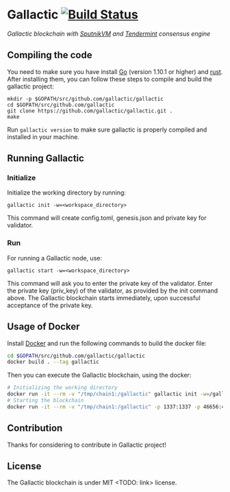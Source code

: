 # Gallactic [![Build Status](https://api.travis-ci.org/gallactic/gallactic.svg?branch=master)](https://travis-ci.org/gallactic/gallactic)
*Gallactic blockchain with [SputnikVM](https://github.com/gallactic/sputnikvm) and [Tendermint](https://github.com/tendermint/tendermint) consensus engine*

## Compiling the code
You need to make sure you have install [Go](https://golang.org/) (version 1.10.1 or higher) and [rust](https://www.rust-lang.org). After installing them, you can follow these steps to compile and build the gallactic project:

```
mkdir -p $GOPATH/src/github.com/gallactic/gallactic
cd $GOPATH/src/github.com/gallactic
git clone https://github.com/gallactic/gallactic.git .
make
```

Run `gallactic version` to make sure gallactic is properly compiled and installed in your machine.

## Running Gallactic

### Initialize
Initialize the working directory by running:
 ```
 gallactic init -w=<workspace_directory>
 ```

 This command will create config.toml, genesis.json and private key for validator.

### Run
For running a Gallactic node, use:

```
gallactic start -w=<workspace_directory>
```

This command will ask you to enter the private key of the validator. Enter the private key (priv_key) of the validator, as provided by the init command above.
The Gallactic blockchain starts immediately, upon successful acceptance of the private key.


## Usage of Docker
Install [Docker](https://www.docker.com/) and run the following commands to build the docker file:

```bash
cd $GOPATH/src/github.com/gallactic/gallactic
docker build . --tag gallactic
```
Then you can execute the Gallactic blockchain, using the docker:
```bash
# Initializing the working directory
docker run -it --rm -v "/tmp/chain1:/gallactic" gallactic init -w=/gallactic
# Starting the blockchain
docker run -it --rm -v "/tmp/chain1:/gallactic" -p 1337:1337 -p 46656:46656 gallactic start -w=/gallactic
```

## Contribution
Thanks for considering to contribute in Gallactic project!

## License
The Gallactic blockchain is under MIT <TODO: link> license.